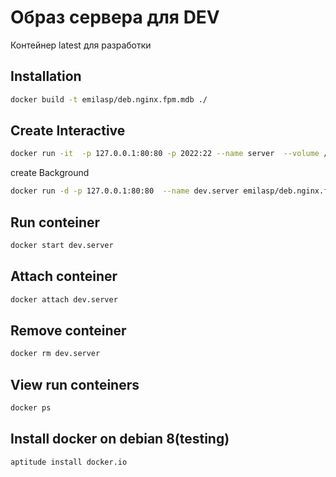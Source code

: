Образ сервера для DEV
=============================

Контейнер latest  для разработки

Installation
------------
```bash
docker build -t emilasp/deb.nginx.fpm.mdb ./
```
Create Interactive
--------------------------

```bash
docker run -it  -p 127.0.0.1:80:80 -p 2022:22 --name server  --volume /var/www:/var/www  emilasp/deb.nginx.fpm.mdb start_services
```
create Background

```bash
docker run -d -p 127.0.0.1:80:80  --name dev.server emilasp/deb.nginx.fpm.mdb
```


Run conteiner
--------------------------

```bash
docker start dev.server
```

Attach conteiner
--------------------------

```bash
docker attach dev.server
```

Remove conteiner
--------------------------

```bash
docker rm dev.server
```

View run conteiners
--------------------------

```bash
docker ps
```

Install docker on debian 8(testing)
--------------------------

```bash
aptitude install docker.io
```	
